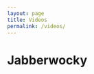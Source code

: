 ```yaml
---
layout: page
title: Videos
permalink: /videos/
---
```

# Jabberwocky
<div align="center">
    <iframe width="560" height="315" style="border-radius:5px;border-style:none;
        src="https://www.youtube.com/embed/ZoOW_KF0Ke0">
    </iframe>
</div>

